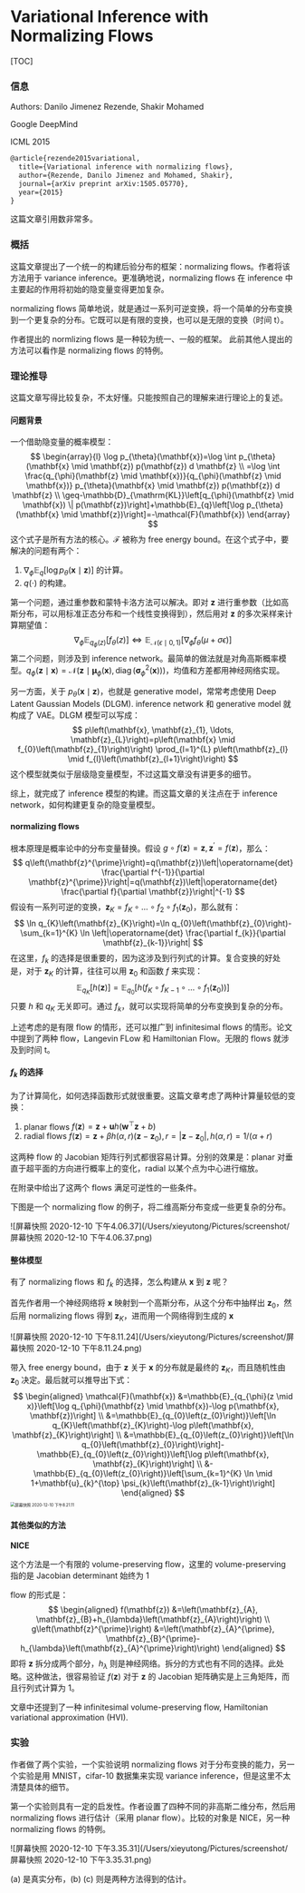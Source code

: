 # Variational Inference with Normalizing Flows

[TOC]

### 信息

Authors: Danilo Jimenez Rezende, Shakir Mohamed

Google DeepMind

ICML 2015

```latex
@article{rezende2015variational,
  title={Variational inference with normalizing flows},
  author={Rezende, Danilo Jimenez and Mohamed, Shakir},
  journal={arXiv preprint arXiv:1505.05770},
  year={2015}
}
```

这篇文章引用数非常多。



### 概括

这篇文章提出了一个统一的构建后验分布的框架：normalizing flows。作者将该方法用于 variance inference。更准确地说，normalizing flows 在 inference 中主要起的作用将初始的隐变量变得更加复杂。

normalizing flows 简单地说，就是通过一系列可逆变换，将一个简单的分布变换到一个更复杂的分布。它既可以是有限的变换，也可以是无限的变换（时间 t）。

作者提出的 normlizing flows 是一种较为统一、一般的框架。 此前其他人提出的方法可以看作是 normalizing flows 的特例。



### 理论推导

这篇文章写得比较复杂，不太好懂。只能按照自己的理解来进行理论上的复述。

#### 问题背景

一个借助隐变量的概率模型：
$$
\begin{array}{l}
\log p_{\theta}(\mathbf{x})=\log \int p_{\theta}(\mathbf{x} \mid \mathbf{z}) p(\mathbf{z}) d \mathbf{z} \\
=\log \int \frac{q_{\phi}(\mathbf{z} \mid \mathbf{x})}{q_{\phi}(\mathbf{z} \mid \mathbf{x})} p_{\theta}(\mathbf{x} \mid \mathbf{z}) p(\mathbf{z}) d \mathbf{z} \\
\geq-\mathbb{D}_{\mathrm{KL}}\left[q_{\phi}(\mathbf{z} \mid \mathbf{x}) \| p(\mathbf{z})\right]+\mathbb{E}_{q}\left[\log p_{\theta}(\mathbf{x} \mid \mathbf{z})\right]=-\mathcal{F}(\mathbf{x})
\end{array}
$$
这个式子是所有方法的核心。$\mathcal{F}$ 被称为 free energy bound。在这个式子中，要解决的问题有两个：

1. $\nabla_{\phi}\mathbb{E}_{q}\left[\log p_{\theta}(\mathbf{x} \mid \mathbf{z})\right]$ 的计算。
2. $q(\cdot)$ 的构建。

第一个问题，通过重参数和蒙特卡洛方法可以解决。即对 $\mathbf{z}$ 进行重参数（比如高斯分布，可以用标准正态分布和一个线性变换得到），然后用对 $\mathbf{z}$ 的多次采样来计算期望值：
$$
\nabla_{\phi} \mathbb{E}_{q_{\phi}(z)}\left[f_{\theta}(z)\right] \Leftrightarrow \mathbb{E}_{\mathcal{N}(\epsilon \mid 0,1)}\left[\nabla_{\phi} f_{\theta}(\mu+\sigma \epsilon)\right]
$$
第二个问题，则涉及到 inference network。最简单的做法就是对角高斯概率模型。$q_{\phi}(\mathbf{z} \mid \mathbf{x})=\mathcal{N}\left(\mathbf{z} \mid \boldsymbol{\mu}_{\phi}(\mathbf{x}), \operatorname{diag}\left(\boldsymbol{\sigma}_{\phi}^{2}(\mathbf{x})\right)\right)$，均值和方差都用神经网络实现。

另一方面，关于 $p_{\theta}(\mathbf{x}\mid\mathbf{z})$，也就是 generative model，常常考虑使用 Deep Latent Gaussian Models (DLGM). inference network 和 generative model 就构成了 VAE。DLGM 模型可以写成：
$$
p\left(\mathbf{x}, \mathbf{z}_{1}, \ldots, \mathbf{z}_{L}\right)=p\left(\mathbf{x} \mid f_{0}\left(\mathbf{z}_{1}\right)\right) \prod_{l=1}^{L} p\left(\mathbf{z}_{l} \mid f_{l}\left(\mathbf{z}_{l+1}\right)\right)
$$
这个模型就类似于层级隐变量模型，不过这篇文章没有讲更多的细节。

综上，就完成了 inference 模型的构建。而这篇文章的关注点在于 inference network，如何构建更复杂的隐变量模型。

#### normalizing flows

根本原理是概率论中的分布变量替换。假设 $g\circ f(\mathbf{z}) = \mathbf{z}, \mathbf{z}^\prime = f(\mathbf{z})$，那么：
$$
q\left(\mathbf{z}^{\prime}\right)=q(\mathbf{z})\left|\operatorname{det} \frac{\partial f^{-1}}{\partial \mathbf{z}^{\prime}}\right|=q(\mathbf{z})\left|\operatorname{det} \frac{\partial f}{\partial \mathbf{z}}\right|^{-1}
$$
假设有一系列可逆的变换，$\mathbf{z}_{K}=f_{K} \circ \ldots \circ f_{2} \circ f_{1}\left(\mathbf{z}_{0}\right)$，那么就有：
$$
\ln q_{K}\left(\mathbf{z}_{K}\right)=\ln q_{0}\left(\mathbf{z}_{0}\right)-\sum_{k=1}^{K} \ln \left|\operatorname{det} \frac{\partial f_{k}}{\partial \mathbf{z}_{k-1}}\right|
$$
在这里，$f_k$ 的选择是很重要的，因为这涉及到行列式的计算。复合变换的好处是，对于 $\mathbf{z}_K$ 的计算，往往可以用 $\mathbf{z}_0$ 和函数 $f$ 来实现：
$$
\mathbb{E}_{q_{K}}[h(\mathbf{z})]=\mathbb{E}_{q_{0}}\left[h\left(f_{K} \circ f_{K-1} \circ \ldots \circ f_{1}\left(\mathbf{z}_{0}\right)\right)\right]
$$
只要 $h$ 和 $q_K$ 无关即可。通过 $f_k$，就可以实现将简单的分布变换到复杂的分布。

上述考虑的是有限 flow 的情形，还可以推广到 infinitesimal flows 的情形。论文中提到了两种 flow，Langevin FLow 和 Hamiltonian Flow。无限的 flows 就涉及到时间 t。

#### $f_k$ 的选择

为了计算简化，如何选择函数形式就很重要。这篇文章考虑了两种计算量较低的变换：

1. planar flows $f(\mathbf{z})=\mathbf{z}+\mathbf{u} h\left(\mathbf{w}^{\top} \mathbf{z}+b\right)$
2. radial flows $f(\mathbf{z})=\mathbf{z}+\beta h(\alpha, r)\left(\mathbf{z}-\mathbf{z}_{0}\right), r=\left|\mathbf{z}-\mathbf{z}_{0}\right|, h(\alpha, r)=1 /(\alpha+r)$

这两种 flow 的 Jacobian 矩阵行列式都很容易计算。分别的效果是：planar 对垂直于超平面的方向进行概率上的变化，radial 以某个点为中心进行缩放。

在附录中给出了这两个 flows 满足可逆性的一些条件。

下图是一个 normalizing flow 的例子，将二维高斯分布变成一些更复杂的分布。

![屏幕快照 2020-12-10 下午4.06.37](/Users/xieyutong/Pictures/screenshot/屏幕快照 2020-12-10 下午4.06.37.png)

#### 整体模型

有了 normalizing flows 和 $f_k$ 的选择，怎么构建从 $\mathbf{x}$ 到 $\mathbf{z}$ 呢？

首先作者用一个神经网络将 $\mathbf{x}$ 映射到一个高斯分布，从这个分布中抽样出 $\mathbf{z}_0$，然后用 normalizing flows 得到 $\mathbf{z}_K$，进而用一个网络得到生成的 $\mathbf{x}$

![屏幕快照 2020-12-10 下午8.11.24](/Users/xieyutong/Pictures/screenshot/屏幕快照 2020-12-10 下午8.11.24.png)

带入 free energy bound，由于 $\mathbf{z}$ 关于 $\mathbf{x}$ 的分布就是最终的 $\mathbf{z}_K$，而且随机性由 $\mathbf{z}_0$ 决定。最后就可以推导出下式：
$$
\begin{aligned}
\mathcal{F}(\mathbf{x}) &=\mathbb{E}_{q_{\phi}(z \mid x)}\left[\log q_{\phi}(\mathbf{z} \mid \mathbf{x})-\log p(\mathbf{x}, \mathbf{z})\right] \\
&=\mathbb{E}_{q_{0}\left(z_{0}\right)}\left[\ln q_{K}\left(\mathbf{z}_{K}\right)-\log p\left(\mathbf{x}, \mathbf{z}_{K}\right)\right] \\
&=\mathbb{E}_{q_{0}\left(z_{0}\right)}\left[\ln q_{0}\left(\mathbf{z}_{0}\right)\right]-\mathbb{E}_{q_{0}\left(z_{0}\right)}\left[\log p\left(\mathbf{x}, \mathbf{z}_{K}\right)\right] \\
&-\mathbb{E}_{q_{0}\left(z_{0}\right)}\left[\sum_{k=1}^{K} \ln \mid 1+\mathbf{u}_{k}^{\top} \psi_{k}\left(\mathbf{z}_{k-1}\right)\right]
\end{aligned}
$$
<img src="/Users/xieyutong/Pictures/screenshot/屏幕快照 2020-12-10 下午8.21.11.png" alt="屏幕快照 2020-12-10 下午8.21.11" style="zoom:50%;" />

#### 其他类似的方法

**NICE**

这个方法是一个有限的 volume-preserving flow，这里的 volume-preserving 指的是 Jacobian determinant 始终为 1

flow 的形式是：
$$
\begin{aligned}
f(\mathbf{z}) &=\left(\mathbf{z}_{A}, \mathbf{z}_{B}+h_{\lambda}\left(\mathbf{z}_{A}\right)\right) \\
g\left(\mathbf{z}^{\prime}\right) &=\left(\mathbf{z}_{A}^{\prime}, \mathbf{z}_{B}^{\prime}-h_{\lambda}\left(\mathbf{z}_{A}^{\prime}\right)\right)
\end{aligned}
$$
即将 $\mathbf{z}$ 拆分成两个部分，$h_{\lambda}$ 则是神经网络。拆分的方式也有不同的选择。此处略。这种做法，很容易验证 $f(\mathbf{z})$ 对于 $\mathbf{z}$ 的 Jacobian 矩阵确实是上三角矩阵，而且行列式计算为 1。

文章中还提到了一种 infinitesimal volume-preserving flow, Hamiltonian variational approximation (HVI).



### 实验

作者做了两个实验，一个实验说明 normalizing flows 对于分布变换的能力，另一个实验是用 MNIST，cifar-10 数据集来实现 variance inference，但是这里不太清楚具体的细节。

第一个实验则具有一定的启发性。作者设置了四种不同的非高斯二维分布，然后用 normalizing flows 进行估计（采用 planar flow）。比较的对象是 NICE，另一种 normalizing flows 的特例。

![屏幕快照 2020-12-10 下午3.35.31](/Users/xieyutong/Pictures/screenshot/屏幕快照 2020-12-10 下午3.35.31.png)

(a) 是真实分布，(b) (c) 则是两种方法得到的估计。